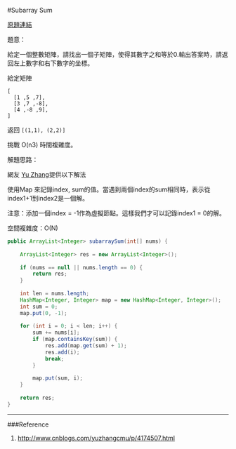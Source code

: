 #Subarray Sum

[原題連結](http://www.lintcode.com/en/problem/subarray-sum/)

題意：

給定一個整數矩陣，請找出一個子矩陣，使得其數字之和等於0.輸出答案時，請返回左上數字和右下數字的坐標。

給定矩陣
```
[
  [1 ,5 ,7],
  [3 ,7 ,-8],
  [4 ,-8 ,9],
]
```
返回 ```[(1,1), (2,2)]```

挑戰
O(n3) 時間複雜度。

解題思路：

網友 [Yu Zhang](http://www.cnblogs.com/yuzhangcmu/p/4174507.html)提供以下解法

使用Map 來記錄index, sum的值。當遇到兩個index的sum相同時，表示從index1+1到index2是一個解。

注意：添加一個index = -1作為虛擬節點。這樣我們才可以記錄index1 = 0的解。

空間複雜度：O(N)

```java
public ArrayList<Integer> subarraySum(int[] nums) {
        
    ArrayList<Integer> res = new ArrayList<Integer>();
    
    if (nums == null || nums.length == 0) {
        return res;
    }
    
    int len = nums.length;
    HashMap<Integer, Integer> map = new HashMap<Integer, Integer>();
    int sum = 0;
    map.put(0, -1);
    
    for (int i = 0; i < len; i++) {
        sum += nums[i];
        if (map.containsKey(sum)) {
            res.add(map.get(sum) + 1);
            res.add(i);
            break;
        }
        
        map.put(sum, i);
    }
    
    return res;
}
```

---
###Reference
1. http://www.cnblogs.com/yuzhangcmu/p/4174507.html